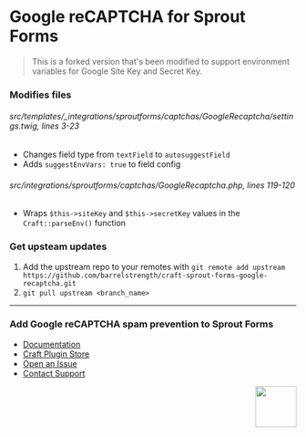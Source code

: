 # Google reCAPTCHA for Sprout Forms

> This is a forked version that's been modified to support environment variables for Google Site Key and Secret Key.

### Modifies files

###### src/templates/_integrations/sproutforms/captchas/GoogleRecaptcha/settings.twig, lines 3-23
- Changes field type from `textField` to `autosuggestField`
- Adds `suggestEnvVars: true` to field config

###### src/integrations/sproutforms/captchas/GoogleRecaptcha.php, lines 119-120
- Wraps `$this->siteKey` and `$this->secretKey` values in the `Craft::parseEnv()` function

### Get upsteam updates
1. Add the upstream repo to your remotes with `git remote add upstream https://github.com/barrelstrength/craft-sprout-forms-google-recaptcha.git`
2. `git pull upstream <branch_name>`

***

### Add Google reCAPTCHA spam prevention to Sprout Forms 

- [Documentation](https://sprout.barrelstrengthdesign.com/docs/forms/)
- [Craft Plugin Store](https://plugins.craftcms.com/sprout-forms-google-recaptcha)
- [Open an Issue](https://github.com/barrelstrength/craft-sprout-forms-google-recaptcha/issues)
- [Contact Support](https://sprout.barrelstrengthdesign.com/docs/support/support.html)

<a href="https://sprout.barrelstrengthdesign.com" target="_blank">
  <img src="https://s3.amazonaws.com/sprout.barrelstrengthdesign.com-assets/content/plugins/sprout-icon.svg" width="72" height="72" align="right">
</a>
